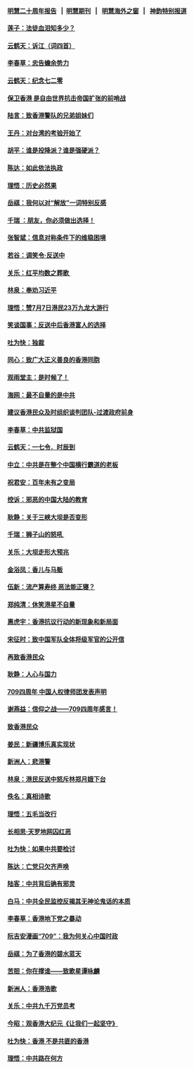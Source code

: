 #### [明慧二十周年报告](https://github.com/gfw-breaker/mh-reports/blob/master/README.md?t=07201521) &nbsp;&nbsp;|&nbsp;&nbsp;[明慧期刊](https://github.com/gfw-breaker/mh-qikan) &nbsp;&nbsp;|&nbsp;&nbsp; [明慧海外之窗](https://github.com/gfw-breaker/mh-news/blob/master/README.md?t=07201521) &nbsp;&nbsp;|&nbsp;&nbsp; [神韵特别报道](https://github.com/gfw-breaker/mh-news/blob/master/shenyun.md?t=07201521) 

#### [莲子：法徒血泪知多少？](../pages/nsc993/n11397534.md?t=07201521) 

#### [云鹤天：诉江（词四首）](../pages/nsc993/n11397502.md?t=07201521) 

#### [李春草：忠告蟾余势力](../pages/nsc993/n11396852.md?t=07201521) 

#### [云鹤天：纪念七二零](../pages/nsc993/n11396646.md?t=07201521) 

#### [保卫香港 是自由世界抗击帝国扩张的前哨战](../pages/nsc993/n11393186.md?t=07201521) 

#### [陆言：致香港警队的兄弟姐妹们](../pages/nsc993/n11392281.md?t=07201521) 

#### [王丹：对台湾的考验开始了](../pages/nsc993/n11391258.md?t=07201521) 

#### [胡平：谁是投降派？谁是强硬派？](../pages/nsc993/n11391224.md?t=07201521) 

#### [陈达：如此依法执政](../pages/nsc993/n11388999.md?t=07201521) 

#### [理悟：历史必然果](../pages/nsc993/n11388741.md?t=07201521) 

#### [岳祺：我何以对“解放”一词特别反感](../pages/nsc993/n11385696.md?t=07201521) 

#### [千瑞 ：朋友，你必须做出选择！](../pages/nsc993/n11384949.md?t=07201521) 

#### [张智斌：信息对称条件下的维稳困境](../pages/nsc993/n11384812.md?t=07201521) 

#### [若谷：调笑令‧反送中](../pages/nsc993/n11383745.md?t=07201521) 

#### [关乐：红平均数之葬歌 ](../pages/nsc993/n11383498.md?t=07201521) 

#### [林泉：奉劝习近平](../pages/nsc993/n11383487.md?t=07201521) 

#### [理悟：赞7月7日港民23万九龙大游行](../pages/nsc993/n11383473.md?t=07201521) 

#### [笑谈国事：反送中后香港富人的选择](../pages/nsc993/n11382020.md?t=07201521) 

#### [吐为快：独裁](../pages/nsc993/n11382755.md?t=07201521) 

#### [同心：致广大正义善良的香港同胞](../pages/nsc993/n11382745.md?t=07201521) 

#### [观雨堂主：是时候了！](../pages/nsc993/n11382737.md?t=07201521) 

#### [海网：最不自量的是中共](../pages/nsc993/n11380440.md?t=07201521) 

#### [建议香港民众及时组织谈判团队-过渡政府前身](../pages/nsc993/n11379909.md?t=07201521) 

#### [李春草：中共监狱国](../pages/nsc993/n11378989.md?t=07201521) 

#### [云鹤天：一七令．时辰到](../pages/nsc993/n11379260.md?t=07201521) 

#### [中立：中共是在整个中国横行霸道的老板](../pages/nsc993/n11378382.md?t=07201521) 

#### [祝君安：百年未有之变局](../pages/nsc993/n11378376.md?t=07201521) 

#### [控诉：邪恶的中国大陆的教育](../pages/nsc993/n11378344.md?t=07201521) 

#### [耿静：关于三峡大坝是否变形](../pages/nsc993/n11375879.md?t=07201521) 

#### [千瑞：狮子山的怒吼 ](../pages/nsc993/n11375644.md?t=07201521) 

#### [关乐：大坝走形大预兆](../pages/nsc993/n11375629.md?t=07201521) 

#### [金浴凤：香儿与马贩](../pages/nsc993/n11375580.md?t=07201521) 

#### [伍新：流产算寿终  恶法能正寝？](../pages/nsc993/n11375581.md?t=07201521) 

#### [郑纯清：休笑港星不自量](../pages/nsc993/n11375555.md?t=07201521) 

#### [惠虎宇：香港抗议行动的新现象和新局面](../pages/nsc993/n11375501.md?t=07201521) 

#### [宋征时：致中国军队全体将级军官的公开信](../pages/nsc993/n11373354.md?t=07201521) 

#### [再致香港民众](../pages/nsc993/n11373870.md?t=07201521) 

#### [耿静：人心与国力](../pages/nsc993/n11373759.md?t=07201521) 

#### [709四周年 中国人权律师团发表声明](../pages/nsc993/n11373565.md?t=07201521) 

#### [谢燕益：信仰之战——709四周年感言！](../pages/nsc993/n11373388.md?t=07201521) 

#### [致香港民众](../pages/nsc993/n11373286.md?t=07201521) 

#### [姜民：新疆博乐真实现状](../pages/nsc993/n11371223.md?t=07201521) 

#### [新洲人：悲港警](../pages/nsc993/n11371174.md?t=07201521) 

#### [林泉：港民反送中怒斥林郑月娥下台](../pages/nsc993/n11370676.md?t=07201521) 

#### [佚名：真相诗歌](../pages/nsc993/n11370666.md?t=07201521) 

#### [理悟：五毛当改行](../pages/nsc993/n11369314.md?t=07201521) 

#### [长相思‧天罗地网囚红恶](../pages/nsc993/n11368444.md?t=07201521) 

#### [吐为快：如果中共要检讨](../pages/nsc993/n11368441.md?t=07201521) 

#### [陈达：亡党只欠齐声唤](../pages/nsc993/n11367838.md?t=07201521) 

#### [陆客：中共背后确有邪灵](../pages/nsc993/n11365263.md?t=07201521) 

#### [白马：中共全民监控反揭其无神论鬼话的本质](../pages/nsc993/n11365236.md?t=07201521) 

#### [李春草：香港地下党之暴动](../pages/nsc993/n11365210.md?t=07201521) 

#### [阮吉安漫画“709”：我为何关心中国时政](../pages/nsc993/n11362127.md?t=07201521) 

#### [岳祺：为了香港的碧水蓝天](../pages/nsc993/n11362627.md?t=07201521) 

#### [苦胆：你在撑谁——致歌星谭咏麟](../pages/nsc993/n11361348.md?t=07201521) 

#### [新洲人：香港浩歌](../pages/nsc993/n11361334.md?t=07201521) 

#### [关乐：中共九千万党员考](../pages/nsc993/n11361304.md?t=07201521) 

#### [今昭：观香港大纪元《让我们一起坚守》](../pages/nsc993/n11361244.md?t=07201521) 

#### [吐为快：香港  不是共匪的香港](../pages/nsc993/n11360918.md?t=07201521) 

#### [理悟：中共路在何方](../pages/nsc993/n11360509.md?t=07201521) 

